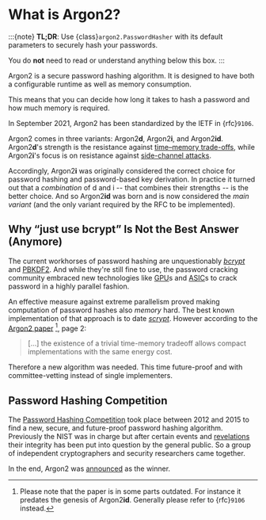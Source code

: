 # What is Argon2?

:::{note}
**TL;DR**: Use {class}`argon2.PasswordHasher` with its default parameters to securely hash your passwords.

You do **not** need to read or understand anything below this box.
:::

Argon2 is a secure password hashing algorithm.
It is designed to have both a configurable runtime as well as memory consumption.

This means that you can decide how long it takes to hash a password and how much memory is required.

In September 2021, Argon2 has been standardized by the IETF in {rfc}`9106`.

Argon2 comes in three variants: Argon2**d**, Argon2**i**, and Argon2**id**.
Argon2**d**'s strength is the resistance against [time–memory trade-offs], while Argon2**i**'s focus is on resistance against [side-channel attacks].

Accordingly, Argon2**i** was originally considered the correct choice for password hashing and password-based key derivation.
In practice it turned out that a *combination* of d and i -- that combines their strengths -- is the better choice.
And so Argon2**id** was born and is now considered the *main variant* (and the only variant required by the RFC to be implemented).


## Why “just use bcrypt” Is Not the Best Answer (Anymore)

The current workhorses of password hashing are unquestionably [*bcrypt*] and [PBKDF2].
And while they're still fine to use, the password cracking community embraced new technologies like [GPU]s and [ASIC]s to crack password in a highly parallel fashion.

An effective measure against extreme parallelism proved making computation of password hashes also *memory* hard.
The best known implementation of that approach is to date [*scrypt*].
However according to the [Argon2 paper] [^outdated], page 2:

> \[…\] the existence of a trivial time-memory tradeoff allows compact implementations with the same energy cost.

Therefore a new algorithm was needed.
This time future-proof and with committee-vetting instead of single implementers.

[^outdated]: Please note that the paper is in some parts outdated.
    For instance it predates the genesis of Argon2**id**.
    Generally please refer to {rfc}`9106` instead.


## Password Hashing Competition

The [Password Hashing Competition] took place between 2012 and 2015 to find a new, secure, and future-proof password hashing algorithm.
Previously the NIST was in charge but after certain events and [revelations] their integrity has been put into question by the general public.
So a group of independent cryptographers and security researchers came together.

In the end, Argon2 was [announced] as the winner.

[announced]: https://groups.google.com/forum/#!topic/crypto-competitions/3QNdmwBS98o
[argon2 paper]: https://www.password-hashing.net/argon2-specs.pdf
[asic]: https://en.wikipedia.org/wiki/Application-specific_integrated_circuit
[*bcrypt*]: https://en.wikipedia.org/wiki/Bcrypt
[gpu]: https://hashcat.net/hashcat/
[password hashing competition]: https://www.password-hashing.net/
[pbkdf2]: https://en.wikipedia.org/wiki/PBKDF2
[revelations]: https://en.wikipedia.org/wiki/Dual_EC_DRBG
[*scrypt*]: https://en.wikipedia.org/wiki/Scrypt
[side-channel attacks]: https://en.wikipedia.org/wiki/Side-channel_attack
[time–memory trade-offs]: https://en.wikipedia.org/wiki/Space–time_tradeoff
